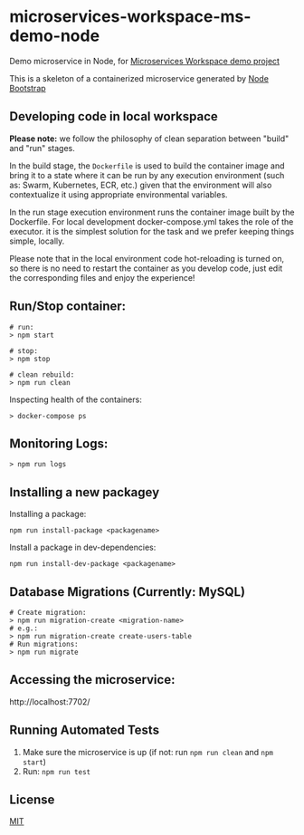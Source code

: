 # microservices-workspace-ms-demo-node

Demo microservice in Node, for [Microservices Workspace demo project](https://github.com/inadarei/microservices-workspace)

This is a skeleton of a containerized microservice generated by [Node Bootstrap](http://nodebootstrap.io)

## Developing code in local workspace

**Please note:** we follow the philosophy of clean separation between "build" and
"run" stages. 

In the build stage, the `Dockerfile` is used to build the container image and
bring it to a state where it can be run by any execution environment (such as:
Swarm, Kubernetes, ECR, etc.) given that the environment will also contextualize 
it using appropriate environmental variables.

In the run stage execution environment runs the container image built by the
Dockerfile. For local development docker-compose.yml takes the role of the
executor. it is the simplest solution for the task and we prefer keeping things
simple, locally. 

Please note that in the local environment code hot-reloading is turned on, so
there is no need to restart the container as you develop code, just edit the
corresponding files and enjoy the experience!

## Run/Stop container:

```
# run:
> npm start

# stop:
> npm stop

# clean rebuild:
> npm run clean
```

Inspecting health of the containers: 

```
> docker-compose ps
```

## Monitoring Logs:

```
> npm run logs
```

## Installing a new packagey

Installing a package:

```
npm run install-package <packagename>
```

Install a package in dev-dependencies:

```
npm run install-dev-package <packagename>
```

## Database Migrations (Currently: MySQL)

```
# Create migration:
> npm run migration-create <migration-name>
# e.g.: 
> npm run migration-create create-users-table
# Run migrations:
> npm run migrate
```

## Accessing the microservice:

http://localhost:7702/

## Running Automated Tests

1. Make sure the microservice is up (if not: run `npm run clean` and `npm start`)
2. Run: `npm run test`

## License

[MIT](LICENSE)